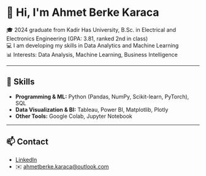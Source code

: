 # 👋 Hi, I'm Ahmet Berke Karaca  

🎓 2024 graduate from Kadir Has University, B.Sc. in Electrical and Electronics Engineering (GPA: 3.81, ranked 2nd in class)  
💻 I am developing my skills in Data Analytics and Machine Learning  
📊 Interests: Data Analysis, Machine Learning, Business Intelligence  

---

## 🔧 Skills
- **Programming & ML:** Python (Pandas, NumPy, Scikit-learn, PyTorch), SQL  
- **Data Visualization & BI:** Tableau, Power BI, Matplotlib, Plotly  
- **Other Tools:** Google Colab, Jupyter Notebook  

---

## 📫 Contact
- [LinkedIn](https://www.linkedin.com/in/ahmet-berke-karaca-a9665b339/)  
- ✉️ ahmetberke.karaca@outlook.com  
